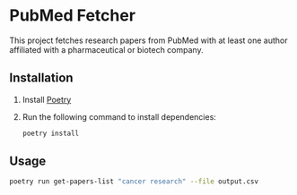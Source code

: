 # PubMed Fetcher

This project fetches research papers from PubMed with at least one author affiliated with a pharmaceutical or biotech company.

## Installation

1. Install [Poetry](https://python-poetry.org/docs/)
2. Run the following command to install dependencies:

   ```sh
   poetry install
   ```

## Usage

```sh
poetry run get-papers-list "cancer research" --file output.csv
```
